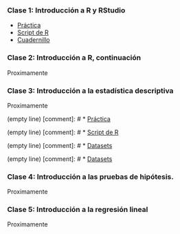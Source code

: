 ### Clase 1: Introducción a R y RStudio

* [Práctica](https://a2b2c-cursos.github.io/analisis_de_datos_con_r_octubre_2020/clases/clase_1/practica_dia_1.docx)  
* [Script de R](https://a2b2c-cursos.github.io/analisis_de_datos_con_r_octubre_2020/clases/clase_1/dia_1.R)  
* [Cuadernillo](https://rpubs.com/msbeckel/cursoR_dia1)  

### Clase 2: Introducción a R, continuación

Proximamente

### Clase 3: Introducción a la estadística descriptiva

Proximamente

(empty line)
[comment]: # * [Práctica](https://a2b2c-cursos.github.io/analisis_de_datos_con_r_octubre_2020/clases/clase_3/practica_dia_3.pdf)  

(empty line)
[comment]: # * [Script de R](https://a2b2c-cursos.github.io/analisis_de_datos_con_r_octubre_2020/clases/clase_3/dia_3.R)  

(empty line)
[comment]: # * [Datasets](https://a2b2c-cursos.github.io/analisis_de_datos_con_r_octubre_2020/clases/clase_3/datasets.zip)  

(empty line)
[comment]: # * [Datasets](https://a2b2c-cursos.github.io/analisis_de_datos_con_r_octubre_2020/clases/clase_3/practica_dia_3.pdf)  

### Clase 4: Introducción a las pruebas de hipótesis.

Proximamente

### Clase 5: Introducción a la regresión lineal
 
Proximamente
